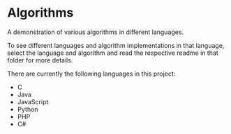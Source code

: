 # Algorithms

A demonstration of various algorithms in different languages.

To see different languages and algorithm implementations in that language, select the language and algorithm and read the respective readme in that folder for more details.

There are currently the following languages in this project:
- C
- Java
- JavaScript
- Python 
- PHP
- C#
